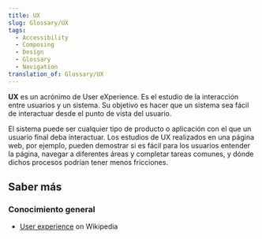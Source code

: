 ```yaml
---
title: UX
slug: Glossary/UX
tags:
  - Accessibility
  - Composing
  - Design
  - Glossary
  - Navigation
translation_of: Glossary/UX
---
```


**UX** es un acrónimo de User eXperience. Es el estudio de la interacción entre usuarios y un sistema. Su objetivo es hacer que un sistema sea fácil de interactuar desde el punto de vista del usuario.

El sistema puede ser cualquier tipo de producto o aplicación con el que un usuario final deba interactuar. Los estudios de UX realizados en una página web, por ejemplo, pueden demostrar si es fácil para los usuarios entender la página, navegar a diferentes áreas y completar tareas comunes, y dónde dichos procesos podrían tener menos fricciones.

## Saber más

### Conocimiento general

- [User experience](https://es.wikipedia.org/wiki/User_experience) on Wikipedia
